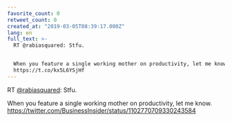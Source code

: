 ```yaml
---
favorite_count: 0
retweet_count: 0
created_at: "2019-03-05T08:39:17.000Z"
lang: en
full_text: >-
  RT @rabiasquared: Stfu. 


  When you feature a single working mother on productivity, let me know.
  https://t.co/kx5L6YSjHf
---
```


RT [@rabiasquared](https://twitter.com/rabiasquared): Stfu.

When you feature a single working mother on productivity, let me know.
<https://twitter.com/BusinessInsider/status/1102770709330243584>
